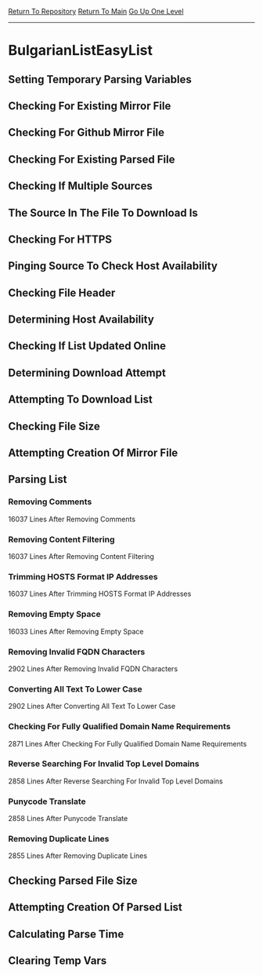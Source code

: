 [Return To Repository](https://github.com/bast69/piholeparser/)
[Return To Main](https://github.com/bast69/piholeparser/blob/master/RecentRunLogs/Mainlog.md)
[Go Up One Level](https://github.com/bast69/piholeparser/blob/master/RecentRunLogs/TopLevelScripts/30-Processing-External-Blacklists.md)
____________________________________
# BulgarianListEasyList
## Setting Temporary Parsing Variables
## Checking For Existing Mirror File
## Checking For Github Mirror File
## Checking For Existing Parsed File
## Checking If Multiple Sources
## The Source In The File To Download Is
## Checking For HTTPS
## Pinging Source To Check Host Availability
## Checking File Header
## Determining Host Availability
## Checking If List Updated Online
## Determining Download Attempt
## Attempting To Download List
## Checking File Size
## Attempting Creation Of Mirror File
## Parsing List
### Removing Comments
16037 Lines After Removing Comments
### Removing Content Filtering
16037 Lines After Removing Content Filtering
### Trimming HOSTS Format IP Addresses
16037 Lines After Trimming HOSTS Format IP Addresses
### Removing Empty Space
16033 Lines After Removing Empty Space
### Removing Invalid FQDN Characters
2902 Lines After Removing Invalid FQDN Characters
### Converting All Text To Lower Case
2902 Lines After Converting All Text To Lower Case
### Checking For Fully Qualified Domain Name Requirements
2871 Lines After Checking For Fully Qualified Domain Name Requirements
### Reverse Searching For Invalid Top Level Domains
2858 Lines After Reverse Searching For Invalid Top Level Domains
### Punycode Translate
2858 Lines After Punycode Translate
### Removing Duplicate Lines
2855 Lines After Removing Duplicate Lines
## Checking Parsed File Size
## Attempting Creation Of Parsed List
## Calculating Parse Time
## Clearing Temp Vars
